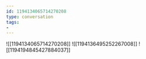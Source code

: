 ```yaml
---
id: 1194134065714270208
type: conversation
tags:
- 
---
```

![[1194134065714270208]]
![[1194136495252267008]]
![[1194194845427884037]]

